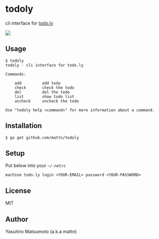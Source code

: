 # todoly

cli interface for [todo.ly](http://todo.ly/)

![](http://go-gyazo.appspot.com/bd8080b81e9d663d.png)

## Usage

```
$ todoly
todoly - cli interface for todo.ly

Commands:

    add         add todo
    check       check the todo
    del         del the todo
    list        show todo list
    uncheck     uncheck the todo

Use "todoly help <command>" for more information about a command.
```

## Installation

```
$ go get github.com/mattn/todoly
```

## Setup

Put below into your `~/.netrc`

```
machine todo.ly login <YOUR-EMAIL> password <YOUR-PASSWORD>
```

## License

MIT

## Author

Yasuhiro Matsumoto (a.k.a mattn)
